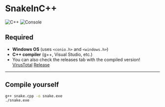 # SnakeInC++

![C++](https://img.shields.io/badge/Language-C%2B%2B-blue) ![Console](https://img.shields.io/badge/Platform-PC-blue)



## Required
- **Windows OS** (uses `<conio.h>` and `<windows.h>`)  
- **C++ compiler** (g++, Visual Studio, etc.)
- You can also check the releases tab with the compiled version! [VirusTotal](https://www.virustotal.com/gui/file-analysis/NDRjZmZmNzQ3OTc0NWM2Njg2NzQ2YjVkMzNmYmZlNDA6MTc1NTcwODg1NQ==) [Release](https://github.com/1dill/SnakeInCPP/releases/tag/Release)
---

## Compile yourself

```bash
g++ snake.cpp -o snake.exe
./snake.exe
